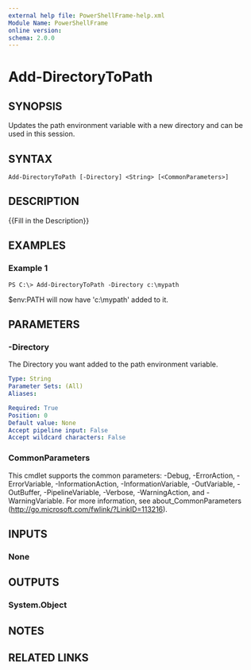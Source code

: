 ```yaml
---
external help file: PowerShellFrame-help.xml
Module Name: PowerShellFrame
online version: 
schema: 2.0.0
---
```


# Add-DirectoryToPath

## SYNOPSIS
Updates the path environment variable with a new directory and can be used in this session.

## SYNTAX

```
Add-DirectoryToPath [-Directory] <String> [<CommonParameters>]
```

## DESCRIPTION
{{Fill in the Description}}

## EXAMPLES

### Example 1
```
PS C:\> Add-DirectoryToPath -Directory c:\mypath
```

$env:PATH will now have 'c:\mypath' added to it.

## PARAMETERS

### -Directory
The Directory you want added to the path environment variable.

```yaml
Type: String
Parameter Sets: (All)
Aliases: 

Required: True
Position: 0
Default value: None
Accept pipeline input: False
Accept wildcard characters: False
```

### CommonParameters
This cmdlet supports the common parameters: -Debug, -ErrorAction, -ErrorVariable, -InformationAction, -InformationVariable, -OutVariable, -OutBuffer, -PipelineVariable, -Verbose, -WarningAction, and -WarningVariable. For more information, see about_CommonParameters (http://go.microsoft.com/fwlink/?LinkID=113216).

## INPUTS

### None

## OUTPUTS

### System.Object

## NOTES

## RELATED LINKS

